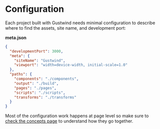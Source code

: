 # Configuration

Each project built with Gustwind needs minimal configuration to describe where to find the assets, site name, and development port:

**meta.json**

```json
{
  "developmentPort": 3000,
  "meta": {
    "siteName": "Gustwind",
    "viewport": "width=device-width, initial-scale=1.0"
  },
  "paths": {
    "components": "./components",
    "output": "./build",
    "pages": "./pages",
    "scripts": "./scripts",
    "transforms": "./transforms"
  }
}
```

Most of the configuration work happens at page level so make sure to [check the concepts page](/concepts/) to understand how they go together.
